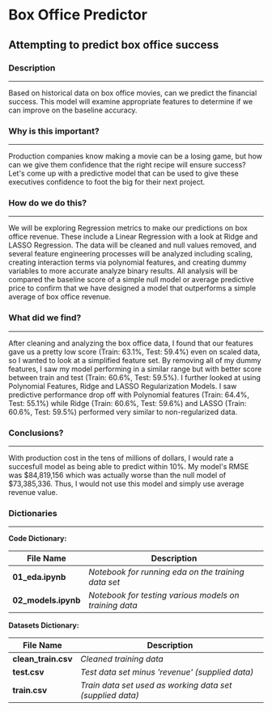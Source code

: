 # Box Office Predictor
## Attempting to predict box office success

### Description
---
Based on historical data on box office movies, can we predict the financial success. This model will examine appropriate features to determine if we can improve on the baseline accuracy.


### Why is this important?
---
Production companies know making a movie can be a losing game, but how can we give them confidence that the right recipe will ensure success? Let's come up with a predictive model that can be used to give these executives confidence to foot the big for their next project.


### How do we do this?
---
We will be exploring Regression metrics to make our predictions on box office revenue. These include a Linear Regression with a look at Ridge and LASSO Regression. The data will be cleaned and null values removed, and several feature engineering processes will be analyzed including scaling, creating interaction terms via polynomial features, and creating dummy variables to more accurate analyze binary results. All analysis will be compared the baseline score of a simple null model or average predictive price to confirm that we have designed a model that outperforms a simple average of box office revenue.


### What did we find?
---
After cleaning and analyzing the box office data, I found that our features gave us a pretty low score (Train: 63.1%, Test: 59.4%) even on scaled data, so I wanted to look at a simplified feature set. By removing all of my dummy features, I saw my model performing in a similar range but with better score between train and test (Train: 60.6%, Test: 59.5%). I further looked at using Polynomial Features, Ridge and LASSO Regularization Models. I saw predictive performance drop off with Polynomial features (Train: 64.4%, Test: 55.1%) while Ridge (Train: 60.6%, Test: 59.6%) and LASSO (Train: 60.6%, Test: 59.5%) performed very similar to non-regularized data.


### Conclusions?
---
With production cost in the tens of millions of dollars, I would rate a succesfull model as being able to predict within 10%. My model's RMSE was $84,819,156 which was actually worse than the null model of $73,385,336. Thus, I would not use this model and simply use average revenue value.


### Dictionaries
---
**Code Dictionary:**

| File Name | Description |
| --- | --- |
| **01_eda.ipynb** | *Notebook for running eda on the training data set* |
| **02_models.ipynb** | *Notebook for testing various models on training data* |


**Datasets Dictionary:**

| File Name | Description |
| --- | --- |
| **clean_train.csv** | *Cleaned training data* |
| **test.csv** | *Test data set minus 'revenue' (supplied data)* |
| **train.csv** | *Train data set used as working data set (supplied data)* |